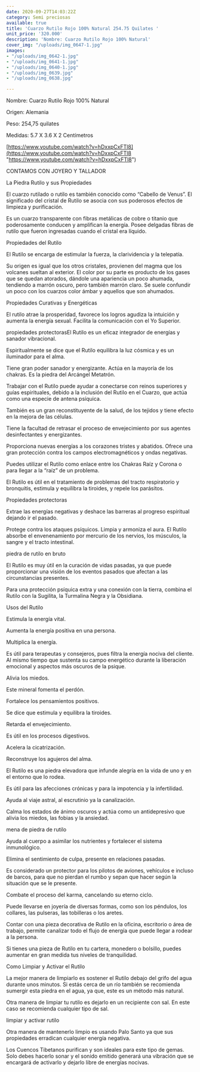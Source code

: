 ```yaml
---
date: 2020-09-27T14:03:22Z
category: Semi preciosas
available: true
title: 'Cuarzo Rutilo Rojo 100% Natural 254.75 Quilates '
unit_price: '320.000'
description: 'Nombre: Cuarzo Rutilo Rojo 100% Natural'
cover_img: "/uploads/img_0647-1.jpg"
images:
- "/uploads/img_0642-1.jpg"
- "/uploads/img_0641-1.jpg"
- "/uploads/img_0640-1.jpg"
- "/uploads/img_0639.jpg"
- "/uploads/img_0638.jpg"

---
```

Nombre: Cuarzo Rutilo Rojo 100% Natural

Origen: Alemania 

Peso: 254,75 quilates

Medidas: 5.7 X 3.6 X 2 Centímetros 

[https://www.youtube.com/watch?v=hDxxpCxFTl8](https://www.youtube.com/watch?v=hDxxpCxFTl8 "https://www.youtube.com/watch?v=hDxxpCxFTl8")

CONTAMOS CON JOYERO Y TALLADOR

La Piedra Rutilo y sus Propiedades

El cuarzo rutilado o rutilo es también conocido como “Cabello de Venus”. El significado del cristal de Rutilo se asocia con sus poderosos efectos de limpieza y purificación.

Es un cuarzo transparente con fibras metálicas de cobre o titanio que poderosamente conducen y amplifican la energía. Posee delgadas fibras de rutilo que fueron ingresadas cuando el cristal era líquido.

Propiedades del Rutilo

El Rutilo se encarga de estimular la fuerza, la clarividencia y la telepatía.

Su origen es igual que los otros cristales, provienen del magma que los volcanes sueltan al exterior. El color por su parte es producto de los gases que se quedan atorados, dándole una apariencia un poco ahumada, tendiendo a marrón oscuro, pero también marrón claro. Se suele confundir un poco con los cuarzos color ámbar y aquellos que son ahumados.

Propiedades Curativas y Energéticas

El rutilo atrae la prosperidad, favorece los logros agudiza la intuición y aumenta la energía sexual. Facilita la comunicación con el Yo Superior.

propiedades protectorasEl Rutilo es un eficaz integrador de energías y sanador vibracional.

Espiritualmente se dice que el Rutilo equilibra la luz cósmica y es un iluminador para el alma.

Tiene gran poder sanador y energizante. Actúa en la mayoría de los chakras. Es la piedra del Arcángel Metatrón.

Trabajar con el Rutilo puede ayudar a conectarse con reinos superiores y guías espirituales, debido a la inclusión del Rutilo en el Cuarzo, que actúa como una especie de antena psíquica.

También es un gran reconstituyente de la salud, de los tejidos y tiene efecto en la mejora de las células.

Tiene la facultad de retrasar el proceso de envejecimiento por sus agentes desinfectantes y energizantes.

Proporciona nuevas energías a los corazones tristes y abatidos. Ofrece una gran protección contra los campos electromagnéticos y ondas negativas.

Puedes utilizar el Rutilo como enlace entre los Chakras Raíz y Corona o para llegar a la “raíz” de un problema.

El Rutilo es útil en el tratamiento de problemas del tracto respiratorio y bronquitis, estimula y equilibra la tiroides, y repele los parásitos.

Propiedades protectoras

Extrae las energías negativas y deshace las barreras al progreso espiritual dejando ir el pasado.

Protege contra los ataques psíquicos. Limpia y armoniza el aura. El Rutilo absorbe el envenenamiento por mercurio de los nervios, los músculos, la sangre y el tracto intestinal.

piedra de rutilo en bruto

El Rutilo es muy útil en la curación de vidas pasadas, ya que puede proporcionar una visión de los eventos pasados ​​que afectan a las circunstancias presentes.

Para una protección psíquica extra y una conexión con la tierra, combina el Rutilo con la Sugilita, la Turmalina Negra y la Obsidiana.

Usos del Rutilo

Estimula la energía vital.

Aumenta la energía positiva en una persona.

Multiplica la energía.

Es útil para terapeutas y consejeros, pues filtra la energía nociva del cliente. Al mismo tiempo que sustenta su campo energético durante la liberación emocional y aspectos más oscuros de la psique.

Alivia los miedos.

Este mineral fomenta el perdón.

Fortalece los pensamientos positivos.

Se dice que estimula y equilibra la tiroides.

Retarda el envejecimiento.

Es útil en los procesos digestivos.

Acelera la cicatrización.

Reconstruye los agujeros del alma.

El Rutilo es una piedra elevadora que infunde alegría en la vida de uno y en el entorno que lo rodea.

Es útil para las afecciones crónicas y para la impotencia y la infertilidad.

Ayuda al viaje astral, al escrutinio ya la canalización.

Calma los estados de ánimo oscuros y actúa como un antidepresivo que alivia los miedos, las fobias y la ansiedad.

mena de piedra de rutilo

Ayuda al cuerpo a asimilar los nutrientes y fortalecer el sistema inmunológico.

Elimina el sentimiento de culpa, presente en relaciones pasadas.

Es considerado un protector para los pilotos de aviones, vehículos e incluso de barcos, para que no pierdan el rumbo y sepan que hacer según la situación que se le presente.

Combate el proceso del karma, cancelando su eterno ciclo.

Puede llevarse en joyería de diversas formas, como son los péndulos, los collares, las pulseras, las tobilleras o los aretes.

Contar con una pieza decorativa de Rutilo en la oficina, escritorio o área de trabajo, permite canalizar todo el flujo de energía que puede llegar a rodear a la persona.

Si tienes una pieza de Rutilo en tu cartera, monedero o bolsillo, puedes aumentar en gran medida tus niveles de tranquilidad.

Como Limpiar y Activar el Rutilo

La mejor manera de limpiarlo es sostener el Rutilo debajo del grifo del agua durante unos minutos. Si estás cerca de un río también se recomienda sumergir esta piedra en el agua, ya que, este es un método más natural.

Otra manera de limpiar tu rutilo es dejarlo en un recipiente con sal. En este caso se recomienda cualquier tipo de sal.

limpiar y activar rutilo

Otra manera de mantenerlo limpio es usando Palo Santo ya que sus propiedades erradican cualquier energía negativa.

Los Cuencos Tibetanos purifican y son ideales para este tipo de gemas. Solo debes hacerlo sonar y el sonido emitido generará una vibración que se encargará de activarlo y dejarlo libre de energías nocivas.